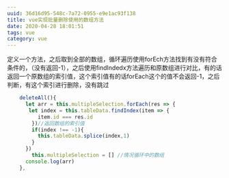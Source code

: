 ```yaml
---
uuid: 36d16d95-548c-7a72-0955-e9e1ac93f138
title: vue实现批量删除使用的数组方法
date: 2020-04-28 18:01:51
tags: vue
category: vue
---
```


定义一个方法，之后取到全部的数组，循环遍历使用forEch方法找到有没有符合条件的，（没有返回-1），之后使用findIndedx方法遍历和原数组进行对比，有的话返回一个原数组的索引值，这个索引值有的话forEach这个的值不会返回-1，之后判断，有这个索引进行删除，没有跳过
```js
    deleteAll(){
      let arr = this.multipleSelection.forEach(res => {
       let index = this.tableData.findIndex(item => {
          item.id === res.id
        })//返回数组的索引值
        if(index !== -1){
          this.tableData.splice(index,1)
        }
      })
        this.multipleSelection = [] //情况循环中的数组
      console.log(arr)
    },

```
